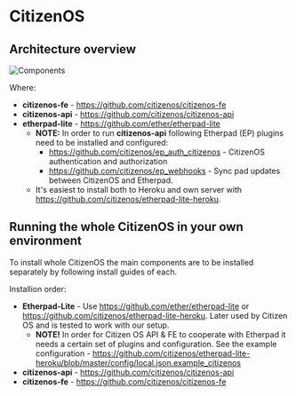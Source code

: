 # CitizenOS

## Architecture overview

![Components](imgs/schematics/components.svg)

Where:

* **citizenos-fe** - https://github.com/citizenos/citizenos-fe
* **citizenos-api** - https://github.com/citizenos/citizenos-api
* **etherpad-lite** - https://github.com/ether/etherpad-lite
    * **NOTE:** In order to run **citizenos-api** following Etherpad (EP) plugins need to be installed and configured:
        * https://github.com/citizenos/ep_auth_citizenos - CitizenOS authentication and authorization
        * https://github.com/citizenos/ep_webhooks - Sync pad updates between CitizenOS and Etherpad.
    * It's easiest to install both to Heroku and own server with https://github.com/citizenos/etherpad-lite-heroku.
    
    
## Running the whole CitizenOS in your own environment

To install whole CitizenOS the main components are to be installed separately by following install guides of each.

Installion order:

* **Etherpad-Lite** - Use https://github.com/ether/etherpad-lite or https://github.com/citizenos/etherpad-lite-heroku. Later used by Citizen OS and is tested to work with our setup.
    * **NOTE!** In order for Citizen OS API & FE to cooperate with Etherpad it needs a certain set of plugins and configuration. See the example configuration - https://github.com/citizenos/etherpad-lite-heroku/blob/master/config/local.json.example_citizenos
* **citizenos-api** - https://github.com/citizenos/citizenos-api
* **citizenos-fe** - https://github.com/citizenos/citizenos-fe
